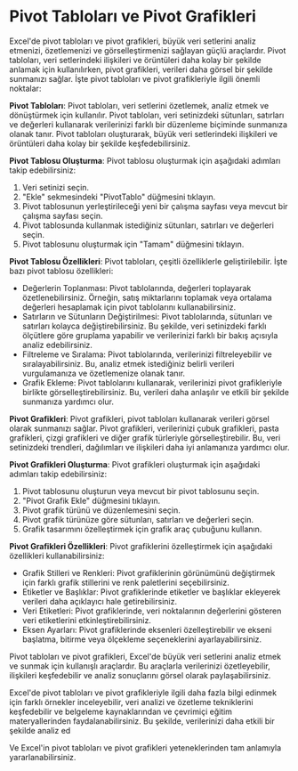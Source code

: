 # Pivot Tabloları ve Pivot Grafikleri

Excel'de pivot tabloları ve pivot grafikleri, büyük veri setlerini analiz etmenizi, özetlemenizi ve görselleştirmenizi sağlayan güçlü araçlardır. Pivot tabloları, veri setlerindeki ilişkileri ve örüntüleri daha kolay bir şekilde anlamak için kullanılırken, pivot grafikleri, verileri daha görsel bir şekilde sunmanızı sağlar. İşte pivot tabloları ve pivot grafikleriyle ilgili önemli noktalar:

**Pivot Tabloları**: Pivot tabloları, veri setlerini özetlemek, analiz etmek ve dönüştürmek için kullanılır. Pivot tabloları, veri setinizdeki sütunları, satırları ve değerleri kullanarak verilerinizi farklı bir düzenleme biçiminde sunmanıza olanak tanır. Pivot tabloları oluşturarak, büyük veri setlerindeki ilişkileri ve örüntüleri daha kolay bir şekilde keşfedebilirsiniz.

**Pivot Tablosu Oluşturma**: Pivot tablosu oluşturmak için aşağıdaki adımları takip edebilirsiniz:
1. Veri setinizi seçin.
2. "Ekle" sekmesindeki "PivotTablo" düğmesini tıklayın.
3. Pivot tablosunun yerleştirileceği yeni bir çalışma sayfası veya mevcut bir çalışma sayfası seçin.
4. Pivot tablosunda kullanmak istediğiniz sütunları, satırları ve değerleri seçin.
5. Pivot tablosunu oluşturmak için "Tamam" düğmesini tıklayın.

**Pivot Tablosu Özellikleri**: Pivot tabloları, çeşitli özelliklerle geliştirilebilir. İşte bazı pivot tablosu özellikleri:
- Değerlerin Toplanması: Pivot tablolarında, değerleri toplayarak özetlenebilirsiniz. Örneğin, satış miktarlarını toplamak veya ortalama değerleri hesaplamak için pivot tablolarını kullanabilirsiniz.
- Satırların ve Sütunların Değiştirilmesi: Pivot tablolarında, sütunları ve satırları kolayca değiştirebilirsiniz. Bu şekilde, veri setinizdeki farklı ölçütlere göre gruplama yapabilir ve verilerinizi farklı bir bakış açısıyla analiz edebilirsiniz.
- Filtreleme ve Sıralama: Pivot tablolarında, verilerinizi filtreleyebilir ve sıralayabilirsiniz. Bu, analiz etmek istediğiniz belirli verileri vurgulamanıza ve özetlemenize olanak tanır.
- Grafik Ekleme: Pivot tablolarını kullanarak, verilerinizi pivot grafikleriyle birlikte görselleştirebilirsiniz. Bu, verileri daha anlaşılır ve etkili bir şekilde sunmanıza yardımcı olur.

**Pivot Grafikleri**: Pivot grafikleri, pivot tabloları kullanarak verileri görsel olarak sunmanızı sağlar. Pivot grafikleri, verilerinizi çubuk grafikleri, pasta grafikleri, çizgi grafikleri ve diğer grafik türleriyle görselleştirebilir. Bu, veri setinizdeki trendleri, dağılımları ve ilişkileri daha iyi anlamanıza yardımcı olur.

**Pivot Grafikleri Oluşturma**: Pivot grafikleri oluşturmak için aşağıdaki adımları takip edebilirsiniz:
1. Pivot tablosunu oluşturun veya mevcut bir pivot tablosunu seçin.
2. "Pivot Grafik Ekle" düğmesini tıklayın.
3. Pivot grafik türünü ve düzenlemesini seçin.
4. Pivot grafik türünüze göre sütunları, satırları ve değerleri seçin.
5. Grafik tasarımını özelleştirmek için grafik araç çubuğunu kullanın.

**Pivot Grafikleri Özellikleri**: Pivot grafiklerini özelleştirmek için aşağıdaki özellikleri kullanabilirsiniz:
- Grafik Stilleri ve Renkleri: Pivot grafiklerinin görünümünü değiştirmek için farklı grafik stillerini ve renk paletlerini seçebilirsiniz.
- Etiketler ve Başlıklar: Pivot grafiklerinde etiketler ve başlıklar ekleyerek verileri daha açıklayıcı hale getirebilirsiniz.
- Veri Etiketleri: Pivot grafiklerinde, veri noktalarının değerlerini gösteren veri etiketlerini etkinleştirebilirsiniz.
- Eksen Ayarları: Pivot grafiklerinde eksenleri özelleştirebilir ve ekseni başlatma, bitirme veya ölçekleme seçeneklerini ayarlayabilirsiniz.

Pivot tabloları ve pivot grafikleri, Excel'de büyük veri setlerini analiz etmek ve sunmak için kullanışlı araçlardır. Bu araçlarla verilerinizi özetleyebilir, ilişkileri keşfedebilir ve analiz sonuçlarını görsel olarak paylaşabilirsiniz.

Excel'de pivot tabloları ve pivot grafikleriyle ilgili daha fazla bilgi edinmek için farklı örnekler inceleyebilir, veri analizi ve özetleme tekniklerini keşfedebilir ve belgeleme kaynaklarından ve çevrimiçi eğitim materyallerinden faydalanabilirsiniz. Bu şekilde, verilerinizi daha etkili bir şekilde analiz ed

Ve Excel'in pivot tabloları ve pivot grafikleri yeteneklerinden tam anlamıyla yararlanabilirsiniz.